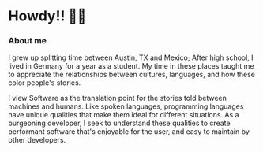 # Howdy!!  👋🏼

### About me

I grew up splitting time between Austin, TX and Mexico; After high school, I lived
in Germany for a year as a student. My time in these places taught me to
appreciate the relationships between cultures, languages, and how these color
people's stories.

I view Software as the translation point for the stories told between machines
and humans. Like spoken languages, programming languages have unique qualities
that make them ideal for different situations. As a burgeoning developer,
I seek to understand these qualities to create performant software that's
enjoyable for the user, and easy to maintain by other developers.
<!--
**edmdc89/edmdc89** is a ✨ _special_ ✨ repository because its `README.md` (this file) appears on your GitHub profile.

Here are some ideas to get you started:

- 🔭 I’m currently working on ...
- 🌱 I’m currently learning ...
- 👯 I’m looking to collaborate on ...
- 🤔 I’m looking for help with ...
- 💬 Ask me about ...
- 📫 How to reach me: ...
- 😄 Pronouns: ...
- ⚡ Fun fact: ...
-->
